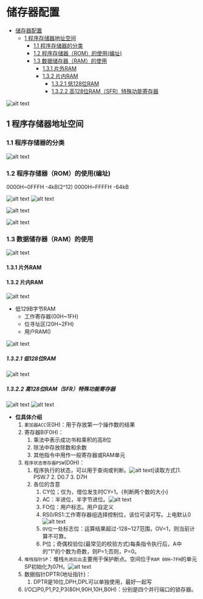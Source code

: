 <!--
 * @Author: Ashington ashington258@proton.me
 * @Date: 2024-09-18 14:15:56
 * @LastEditors: Ashington ashington258@proton.me
 * @LastEditTime: 2024-09-18 15:30:56
 * @FilePath: \MCU_principle_and_interface_technology\2-89C51的硬件结构哟和原理\3-储存器配置.md
 * @Description: 请填写简介
 * 联系方式:921488837@qq.com
 * Copyright (c) 2024 by ${git_name_email}, All Rights Reserved. 
-->
# 储存器配置
- [储存器配置](#储存器配置)
  - [1 程序存储器地址空间](#1-程序存储器地址空间)
    - [1.1 程序存储器的分类](#11-程序存储器的分类)
    - [1.2 程序存储器（ROM）的使用(编址)](#12-程序存储器rom的使用编址)
    - [1.3 数据储存器（RAM）的使用](#13-数据储存器ram的使用)
      - [1.3.1 片外RAM](#131-片外ram)
      - [1.3.2 片内RAM](#132-片内ram)
        - [1.3.2.1 低128位RAM](#1321-低128位ram)
        - [1.3.2.2 高128位RAM（SFR）特殊功能寄存器](#1322-高128位ramsfr特殊功能寄存器)

![alt text](image-10.png)


## 1 程序存储器地址空间

### 1.1 程序存储器的分类

![alt text](image-11.png)

### 1.2 程序存储器（ROM）的使用(编址)

0000H~0FFFH -4kB(2^12)
0000H~FFFFH -64kB

![alt text](image-13.png)
![alt text](image-12.png)

![alt text](image-14.png)

![alt text](image-15.png)

### 1.3 数据储存器（RAM）的使用

![alt text](image-16.png)

#### 1.3.1 片外RAM

#### 1.3.2 片内RAM

![alt text](image-17.png)


- 低129B字节RAM
  - 工作寄存器(00H~1FH)
  - 位寻址区(20H~2FH)
  - 用户RAM()

![alt text](image-18.png)

##### 1.3.2.1 低128位RAM
![alt text](image-21.png)
##### 1.3.2.2 高128位RAM（SFR）特殊功能寄存器

![alt text](image-19.png)
![alt text](image-20.png)

- **位具体介绍**
  1. `累加器ACC`(E0H)：用于存放第一个操作数的结果
  2. 寄存器B(F0H)：
     1. 乘法中表示成功书和乘积的高8位
     2. 除法中存放除数和余数
     3. 其他指令中用作一般寄存器或RAM单元
  3. `程序状态寄存器PSW`(D0H)：
     1. 程序执行的状态，可以用于查询或判断。![alt text](image-23.png)[读取方式]1. PSW.7 2. D0.7 3. D7H
     2. 各位的含意
        1. CY位；仅为，借位发生时CY=1。{判断两个数的大小}
        2. AC：半进位，半字节进位。![alt text](image-24.png)
        3. FO位：用户标志。用户自定义
        4. RS0/RS1:工作寄存器组选择控制位，该位可读可写。上电默认0![alt text](image-25.png)
        5. `OV位`一处标志位：运算结果超过-128~127范围，OV=1，则当前计算不可靠。
        6. P位；奇偶校验位{最常见的校验方式}每条指令执行后，A中的"1"的个数为奇数，则P=1;否则，P=0。
  4. `堆栈指针SP`：堆栈`先进后出`主要用于保护断点。空间位于`RAM 00H~7FH`的单元SP初始化为07H。![alt text](image-27.png)
  5. 数据指针DPTR{地址指针}：
     1. DPTR是16位,DPH,DPL可以单独使用，最好一起写
  6. I/O口P0,P1,P2,P3(80H,90H,10H,B0H)：分别是四个并行端口的锁存器。



